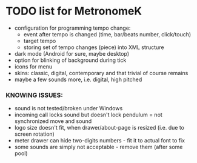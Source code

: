 # TODO list for MetronomeK

 - configuration for programming tempo change:
   - event after tempo is changed (time, bar/beats number, click/touch)
   - target tempo
   - storing set of tempo changes (piece) into XML structure
 - dark mode (Android for sure, maybe desktop)
 - option for blinking of background during tick
 - icons for menu
 - skins: classic, digital, contemporary and that trivial of course remains
 - maybe a few sounds more, i.e. digital, high pitched

### KNOWING ISSUES:

 - sound is not tested/broken under Windows
 - incoming call locks sound but doesn't lock pendulum = not synchronized move and sound
 - logo size doesn't fit, when drawer/about-page is resized (i.e. due to screen rotation)
 - meter drawer can hide two-digits numbers - fit it to actual font to fix
 - some sounds are simply not acceptable - remove them (after some pool)
